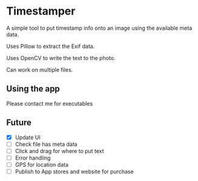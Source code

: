 # Timestamper
A simple tool to put timestamp info onto an image using the available meta data.

Uses Pillow to extract the Exif data.

Uses OpenCV to write the text to the photo.

Can work on multiple files.

## Using the app
Please contact me for executables

## Future
- [x] Update UI 
- [ ] Check file has meta data
- [ ] Click and drag for where to put text
- [ ] Error handling
- [ ] GPS for location data
- [ ] Publish to App stores and website for purchase